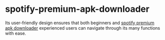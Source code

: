 # spotify-premium-apk-downloader
 Its user-friendly design ensures that both beginners and [spotify premium apk downloader](https://spotifypremiumz.com/download/) experienced users can navigate through its many functions with ease.
